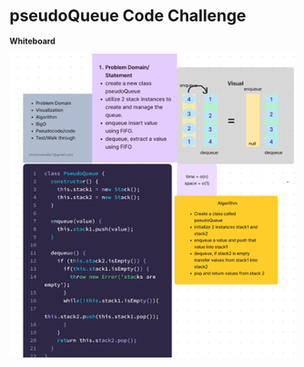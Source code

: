 # pseudoQueue Code Challenge

**Whiteboard**

![pseudocodeWhiteboard](../linked-list/images/Screenshot%20(121).png)

